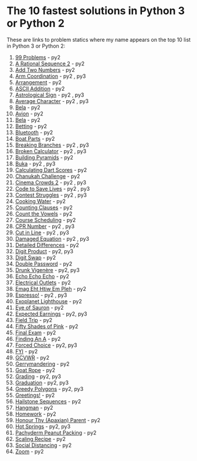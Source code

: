 # The 10 fastest solutions in Python 3 or Python 2 

These are links to problem statics where my name appears on the top 10 list in Python 3 or Python 2:
1. [99 Problems](https://open.kattis.com/problems/99problems/statistics) - py2
2. [A Rational Sequence 2](https://open.kattis.com/problems/rationalsequence2/statistics) - py2
3. [Add Two Numbers](https://open.kattis.com/problems/addtwonumbers/statistics) - py2
4. [Arm Coordination](https://open.kattis.com/problems/armcoordination/statistics) - py2 , py3
5. [Arrangement](https://open.kattis.com/problems/upprodun/statistics) - py2
6. [ASCII Addition](https://open.kattis.com/problems/asciiaddition/statistics) - py2
7. [Astrological Sign](https://open.kattis.com/problems/astrologicalsign/statistics) - py2 , py3
8. [Average Character](https://open.kattis.com/problems/averagecharacter/statistics) - py2 , py3
9. [Bela](https://open.kattis.com/problems/bela/statistics) - py2
10. [Avion](https://open.kattis.com/problems/avion/statistics) - py2
11. [Bela](https://open.kattis.com/problems/bela/statistics) - py2
12. [Betting](https://open.kattis.com/problems/betting/statistics) - py2
13. [Bluetooth](https://open.kattis.com/problems/bluetooth/statistics) - py2
14. [Boat Parts](https://open.kattis.com/problems/boatparts/statistics) - py2
15. [Breaking Branches](https://open.kattis.com/problems/breakingbranches/statistics) - py2 , py3
16. [Broken Calculator](https://open.kattis.com/problems/brokencalculator/statistics) - py2 , py3
17. [Building Pyramids](https://open.kattis.com/problems/pyramids/statistics) - py2
18. [Buka](https://open.kattis.com/problems/buka/statistics) - py2 , py3
19. [Calculating Dart Scores](https://open.kattis.com/problems/calculatingdartscores/statistics) - py2
20. [Chanukah Challenge](https://open.kattis.com/problems/chanukah/statistics) - py2
21. [Cinema Crowds 2](https://open.kattis.com/problems/cinema2/statistics) - py2 , py3
22. [Code to Save Lives](https://open.kattis.com/problems/codetosavelives/statistics) - py2 , py3
23. [Contest Struggles](https://open.kattis.com/problems/conteststruggles/statistics) - py2 , py3
24. [Cooking Water](https://open.kattis.com/problems/cookingwater/statistics) - py2
25. [Counting Clauses](https://open.kattis.com/problems/countingclauses/statistics) - py2
26. [Count the Vowels](https://open.kattis.com/problems/countthevowels/statistics) - py2
27. [Course Scheduling](https://open.kattis.com/problems/coursescheduling/statistics) - py2
28. [CPR Number](https://open.kattis.com/problems/cprnummer/statistics) - py2 , py3
29. [Cut in Line](https://open.kattis.com/problems/cutinline/statistics) - py2 , py3
30. [Damaged Equation](https://open.kattis.com/problems/damagedequation/statistics) - py2 , py3
31. [Detailed Differences](https://open.kattis.com/problems/detaileddifferences/statistics) - py2
32. [Digit Product](https://open.kattis.com/problems/sifferprodukt/statistics) - py2, py3
33. [Digit Swap](https://open.kattis.com/problems/digitswap/statistics) - py2
34. [Double Password](https://open.kattis.com/problems/doublepassword/statistics) - py2
35. [Drunk Vigenère](https://open.kattis.com/problems/drunkvigenere/statistics) - py2, py3
36. [Echo Echo Echo](https://open.kattis.com/problems/echoechoecho/statistics) - py2
37. [Electrical Outlets](https://open.kattis.com/problems/electricaloutlets/statistics) - py2
38. [Emag Eht Htiw Em Pleh](https://open.kattis.com/problems/empleh/statistics) - py2
39. [Espresso!](https://open.kattis.com/problems/espresso/statistics) - py2 , py3
40. [Exoplanet Lighthouse](https://open.kattis.com/problems/exoplanetlighthouse/statistics) - py2
41. [Eye of Sauron](https://open.kattis.com/problems/eyeofsauron/statistics) - py2
42. [Expected Earnings](https://open.kattis.com/problems/expectedearnings/statistics) - py2, py3
43. [Field Trip](https://open.kattis.com/problems/fieldtrip/statistics) - py2
44. [Fifty Shades of Pink](https://open.kattis.com/problems/fiftyshades/statistics) - py2
45. [Final Exam](https://open.kattis.com/problems/finalexam2/statistics) - py2
46. [Finding An A](https://open.kattis.com/problems/findingana/statistics) - py2
47. [Forced Choice](https://open.kattis.com/problems/forcedchoice/statistics) - py2, py3
48. [FYI](https://open.kattis.com/problems/fyi/statistics) - py2
49. [GCVWR](https://open.kattis.com/problems/gcvwr/statistics) - py2
50. [Gerrymandering](https://open.kattis.com/problems/gerrymandering/statistics) - py2
51. [Goat Rope](https://open.kattis.com/problems/goatrope/statistics) - py2
52. [Grading](https://open.kattis.com/problems/grading/statistics) - py2, py3
53. [Graduation](https://open.kattis.com/problems/skolavslutningen/statistics) - py2, py3
54. [Greedy Polygons](https://open.kattis.com/problems/greedypolygons/statistics) - py2, py3
55. [Greetings!](https://open.kattis.com/problems/greetings2/statistics) - py2
56. [Hailstone Sequences](https://open.kattis.com/problems/hailstone2/statistics) - py2
57. [Hangman](https://open.kattis.com/problems/hangman/statistics) - py2
58. [Homework](https://open.kattis.com/problems/heimavinna/statistics) - py2
59. [Honour Thy (Apaxian) Parent](https://open.kattis.com/problems/apaxianparent/statistics) - py2
60. [Hot Springs](https://open.kattis.com/problems/hotsprings/statistics) - py2, py3
61. [Pachyderm Peanut Packing](https://open.kattis.com/problems/pachydermpeanutpacking/statistics) - py2
62. [Scaling Recipe](https://open.kattis.com/problems/scalingrecipe/statistics) - py2
63. [Social Distancing](https://open.kattis.com/problems/socialdistancing2/statistics) - py2
64. [Zoom](https://open.kattis.com/problems/astrologicalsign/statistics) - py2
